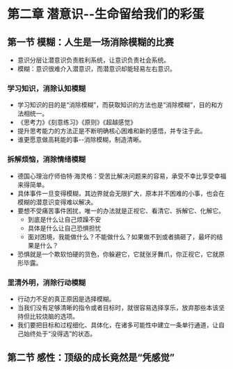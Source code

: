 # 第二章 潜意识--生命留给我们的彩蛋

## 第一节 模糊：人生是一场消除模糊的比赛

* 意识分层让潜意识负责胜利系统，让意识负责社会系统。
* 模糊：意识很难介入潜意识，而潜意识却能轻易左右意识。

### 学习知识，消除认知模糊

* 学习知识的目的是“消除模糊”，而获取知识的方法也是“消除模糊”，目的和方法相统一。
* 《思考力》《刻意练习》《原则》《超越感觉》
* 提升思考能力的方法正是不断明确核心困难和新的感悟，并专注于此。
* 谁更愿意做高耗能的事--消除模糊，制造清晰。

### 拆解烦恼，消除情绪模糊

* 德国心理治疗师伯特·海灵格：受苦比解决问题来的容易，承受不幸比享受幸福来得简单。
* 具体事件一旦变得模糊，其边界就会无限扩大，原本并不困难的小事，也会在模糊的潜意识变得难以解决。
* 要想不受痛苦事件困扰，唯一的办法就是正视它、看清它、拆解它、化解它。
  * 到底是什么让自己烦躁不安
  * 具体是什么让自己恐惧担忧
  * 面对困境，我能做什么？不能做什么？如果做不到或者搞砸了，最坏的结果是什么？
* 恐惧就是一个欺软怕硬的货色，你躲避它，它就张牙舞爪，你正视它，它就原形毕露。

### 里清外明，消除行动模糊

* 行动力不足的真正原因是选择模糊。
* 当我们没有足够清晰的指令或者目标时，就很容易选择享乐，放弃那些本该坚持但比较烧脑的选项。
* 我们要把目标和过程细化、具体化，在诸多可能性中建立一条单行通道，让自己始终处于“没得选”的状态。

## 第二节 感性：顶级的成长竟然是“凭感觉”